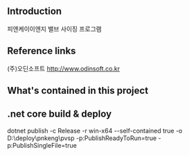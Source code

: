﻿## Introduction

피엔케이이엔지 밸브 사이징 프로그램

## Reference links

(주)오딘소프트 http://www.odinsoft.co.kr

## What's contained in this project


## .net core build & deploy

dotnet publish -c Release -r win-x64 --self-contained true -o D:\deploy\pnkeng\pvsp -p:PublishReadyToRun=true -p:PublishSingleFile=true
